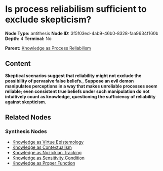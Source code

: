 # Is process reliabilism sufficient to exclude skepticism?

**Node Type:** antithesis
**Node ID:** 3f5f03ed-4ab9-46b0-8328-faa9634f160b
**Depth:** 4
**Terminal:** No

**Parent:** [Knowledge as Process Reliabilism](knowledge-as-process-reliabilism-synthesis-1b0946ab-f1e7-49e1-afd4-dd7c53fa1314.md)

## Content

**Skeptical scenarios suggest that reliability might not exclude the possibility of pervasive false beliefs.**, **Suppose an evil demon manipulates perceptions in a way that makes unreliable processes seem reliable; even consistent true beliefs under such manipulation do not intuitively count as knowledge, questioning the sufficiency of reliability against skepticism.**

## Related Nodes

### Synthesis Nodes

- [Knowledge as Virtue Epistemology](knowledge-as-virtue-epistemology-synthesis-9ddcf81a-80c0-4227-a7fe-00e43f078e27.md)
- [Knowledge as Contextualism](knowledge-as-contextualism-synthesis-2c3cc3a6-cc7b-46aa-b853-dde73aeaa7de.md)
- [Knowledge as Nozickian Tracking](knowledge-as-nozickian-tracking-synthesis-d6f9378f-ecb9-46e0-a846-d7aadd8ace43.md)
- [Knowledge as Sensitivity Condition](knowledge-as-sensitivity-condition-synthesis-1973028f-fd46-4b45-9a32-aedcebea7eb3.md)
- [Knowledge as Proper Function](knowledge-as-proper-function-synthesis-5d637285-cca2-4c27-842d-9d7a61607d1a.md)
